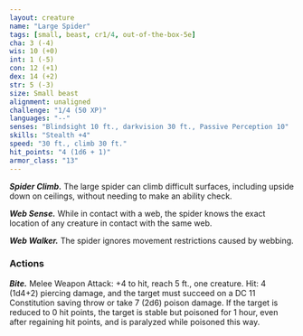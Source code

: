 ```yaml
---
layout: creature
name: "Large Spider"
tags: [small, beast, cr1/4, out-of-the-box-5e]
cha: 3 (-4)
wis: 10 (+0)
int: 1 (-5)
con: 12 (+1)
dex: 14 (+2)
str: 5 (-3)
size: Small beast
alignment: unaligned
challenge: "1/4 (50 XP)"
languages: "--"
senses: "Blindsight 10 ft., darkvision 30 ft., Passive Perception 10"
skills: "Stealth +4"
speed: "30 ft., climb 30 ft."
hit_points: "4 (1d6 + 1)"
armor_class: "13"
---
```


***Spider Climb.*** The large spider can climb difficult
surfaces, including upside down on ceilings, without
needing to make an ability check.

***Web Sense.*** While in contact with a web, the spider
knows the exact location of any creature in contact
with the same web.

***Web Walker.*** The spider ignores movement restrictions
caused by webbing.

### Actions

***Bite.*** Melee Weapon Attack: +4 to hit, reach 5 ft.,
one creature. Hit: 4 (1d4+2) piercing damage, and
the target must succeed on a DC 11 Constitution
saving throw or take 7 (2d6) poison damage. If
the target is reduced to 0 hit points, the target is
stable but poisoned for 1 hour, even after regaining
hit points, and is paralyzed while poisoned this
way.
